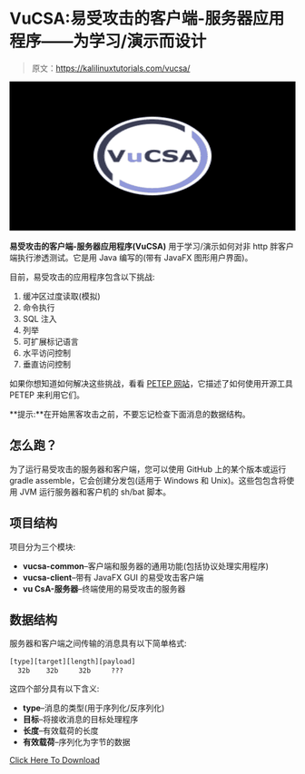 # VuCSA:易受攻击的客户端-服务器应用程序——为学习/演示而设计

> 原文：<https://kalilinuxtutorials.com/vucsa/>

[![](img//fdeca8da51f9369c4762f5ce6673070b.png)](https://blogger.googleusercontent.com/img/b/R29vZ2xl/AVvXsEiGq6aYsQKHazcPcwgAv2FizkpCqndFtbOkeRBzTVBfDMGsvAPNjztzfMYjv8ClqIc1wIcTN72goePbYeKAIVRVYt6yE8JzKkjhV_F2jgZRdL2zJCqtKuTRKgaObx5luS0PerQDHvieZ0ei3A-l9mYUKg9YOh3noFTASRTdb_3Oudy_V7_ymUHel4Yj/s728/vucsa.png)

**易受攻击的客户端-服务器应用程序(VuCSA)** 用于学习/演示如何对非 http 胖客户端执行渗透测试。它是用 Java 编写的(带有 JavaFX 图形用户界面)。

目前，易受攻击的应用程序包含以下挑战:

1.  缓冲区过度读取(模拟)
2.  命令执行
3.  SQL 注入
4.  列举
5.  可扩展标记语言
6.  水平访问控制
7.  垂直访问控制

如果你想知道如何解决这些挑战，看看 [PETEP 网站](http://petep.warxim.com/methodology/)，它描述了如何使用开源工具 PETEP 来利用它们。

**提示:**在开始黑客攻击之前，不要忘记检查下面消息的数据结构。

## 怎么跑？

为了运行易受攻击的服务器和客户端，您可以使用 GitHub 上的某个版本或运行 gradle assemble，它会创建分发包(适用于 Windows 和 Unix)。这些包包含将使用 JVM 运行服务器和客户机的 sh/bat 脚本。

## 项目结构

项目分为三个模块:

*   **vucsa-common**–客户端和服务器的通用功能(包括协议处理实用程序)
*   **vucsa-client**–带有 JavaFX GUI 的易受攻击客户端
*   **vu CsA-服务器**–终端使用的易受攻击的服务器

## 数据结构

服务器和客户端之间传输的消息具有以下简单格式:

```
[type][target][length][payload]
  32b    32b     32b     ???
```

这四个部分具有以下含义:

*   **type**–消息的类型(用于序列化/反序列化)
*   **目标**–将接收消息的目标处理程序
*   **长度**–有效载荷的长度
*   **有效载荷**–序列化为字节的数据

[Click Here To Download](https://github.com/Warxim/vucsa)
